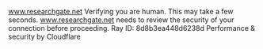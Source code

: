 www.researchgate.net
Verifying you are human. This may take a few seconds.
www.researchgate.net needs to review the security of your connection before proceeding.
Ray ID: 8d8b3ea448d6238d
Performance & security by Cloudflare